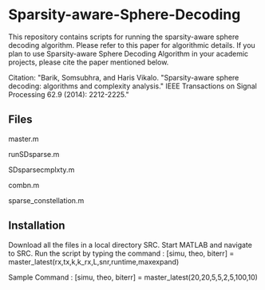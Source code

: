 # Sparsity-aware-Sphere-Decoding
This repository contains scripts for running the sparsity-aware sphere decoding algorithm. Please refer to this paper for algorithmic details. If you plan to use Sparsity-aware Sphere Decoding Algorithm in your academic projects, please cite the paper mentioned below. 

Citation: "Barik, Somsubhra, and Haris Vikalo. "Sparsity-aware sphere decoding: algorithms and complexity analysis." IEEE Transactions on Signal Processing 62.9 (2014): 2212-2225."

## Files 
master.m

runSDsparse.m

SDsparsecmplxty.m

combn.m

sparse_constellation.m

## Installation 
Download all the files in a local directory SRC. Start MATLAB and navigate to SRC. Run the script by typing the command : 
[simu, theo, biterr] = master_latest(rx,tx,k,k_rx,L,snr,runtime,maxexpand) 

Sample Command : 
[simu, theo, biterr] = master_latest(20,20,5,5,2,5,100,10) 
